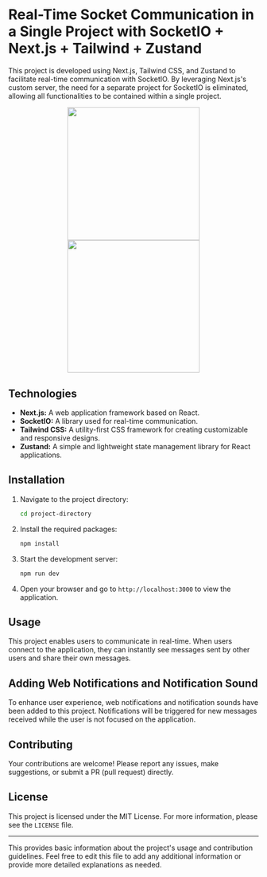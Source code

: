 # Real-Time Socket Communication in a Single Project with SocketIO + Next.js + Tailwind + Zustand

This project is developed using Next.js, Tailwind CSS, and Zustand to facilitate real-time communication with SocketIO. By leveraging Next.js's custom server, the need for a separate project for SocketIO is eliminated, allowing all functionalities to be contained within a single project.

<p align="center">
  <img src="https://github.com/frkntmbs/online-chat-app/assets/54813762/d2ef308c-bb5a-4ccd-8c95-9af1a46d6026" width="266.67" />
  <img src="https://github.com/frkntmbs/online-chat-app/assets/54813762/9f644c9b-670a-4868-a875-0a7a9049d1ef" width="266.67" /> 
</p>

## Technologies

- **Next.js:** A web application framework based on React.
- **SocketIO:** A library used for real-time communication.
- **Tailwind CSS:** A utility-first CSS framework for creating customizable and responsive designs.
- **Zustand:** A simple and lightweight state management library for React applications.

## Installation

1. Navigate to the project directory:

    ```bash
    cd project-directory
    ```

2. Install the required packages:

    ```bash
    npm install
    ```

3. Start the development server:

    ```bash
    npm run dev
    ```

4. Open your browser and go to `http://localhost:3000` to view the application.

## Usage

This project enables users to communicate in real-time. When users connect to the application, they can instantly see messages sent by other users and share their own messages.

## Adding Web Notifications and Notification Sound

To enhance user experience, web notifications and notification sounds have been added to this project. Notifications will be triggered for new messages received while the user is not focused on the application.

## Contributing

Your contributions are welcome! Please report any issues, make suggestions, or submit a PR (pull request) directly.

## License

This project is licensed under the MIT License. For more information, please see the `LICENSE` file.

---

This provides basic information about the project's usage and contribution guidelines. Feel free to edit this file to add any additional information or provide more detailed explanations as needed.
